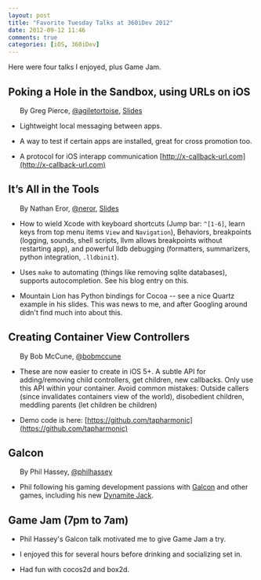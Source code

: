 ```yaml
---
layout: post
title: "Favorite Tuesday Talks at 360iDev 2012"
date: 2012-09-12 11:46
comments: true
categories: [iOS, 360iDev]
---
```

Here were four talks I enjoyed, plus Game Jam.

## Poking a Hole in the Sandbox, using URLs on iOS

&nbsp;&nbsp;&nbsp;&nbsp;&nbsp;&nbsp;By Greg Pierce, [@agiletortoise](http://twitter.com/agiletortoise), [Slides](http://agiletortoise.com/blog/2012/9/11/360idev-poking-a-hole-in-the-sandbox-using-urls-on-ios.html)

* Lightweight local messaging between apps.

* A way to test if certain apps are installed, great for cross promotion too.

* A protocol for iOS interapp communication [http://x-callback-url.com](http://x-callback-url.com)

## It’s All in the Tools

&nbsp;&nbsp;&nbsp;&nbsp;&nbsp;&nbsp;By Nathan Eror, [@neror](http://twitter.com/neror), [Slides](http://neror.us/JNhY)

* How to wield Xcode with keyboard shortcuts (Jump bar: `^[1-6]`, learn keys from top menu items `View` and `Navigation`), Behaviors, breakpoints (logging, sounds, shell scripts, llvm allows breakpoints without restarting app), and powerful lldb debugging (formatters, summarizers, python integration, `.lldbinit`).

* Uses `make` to automating (things like removing sqlite databases), supports autocompletion. See his blog entry on this.

* Mountain Lion has Python bindings for Cocoa -- see a nice Quartz example in his slides.  This was news to me, and after Googling around didn't find much into about this.

## Creating Container View Controllers

&nbsp;&nbsp;&nbsp;&nbsp;&nbsp;&nbsp;By Bob McCune, [@bobmccune](https://twitter.com/bobmccune)

* These are now easier to create in iOS 5+. A subtle API for adding/removing child controllers, get children, new callbacks. Only use this API within your container. Avoid common mistakes: Outside callers (since invalidates containers view of the world), disobedient children, meddling parents (let children be children)

* Demo code is here: [https://github.com/tapharmonic](https://github.com/tapharmonic)

## Galcon

&nbsp;&nbsp;&nbsp;&nbsp;&nbsp;&nbsp;By Phil Hassey, [@philhassey](https://twitter.com/philhassey)

* Phil following his gaming development passions with [Galcon](http://www.galcon.com) and other games, including his new [Dynamite Jack](http://www.oneclickmac.com/dynamite-jack-for-mac-review/).

## Game Jam (7pm to 7am)

* Phil Hassey's Galcon talk motivated me to give Game Jam a try.

* I enjoyed this for several hours before drinking and socializing set in.

* Had fun with cocos2d and box2d. 